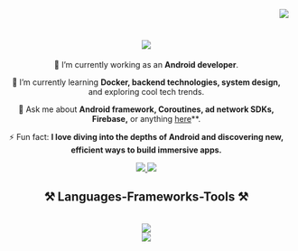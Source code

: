 <p align="right">
  <img src="https://visitor-badge.laobi.icu/badge?page_id=thuddo23.thuddo23&left_color=red&right_color=green&left_text=Hello%20Visitors">
</p>

<h1 align="center">
    <img src="https://readme-typing-svg.herokuapp.com/?font=Righteous&size=35&center=true&vCenter=true&width=500&height=70&duration=4000&color=339BB3&lines=Hi+There!+👋;+I'm+Thuan+Do!;" />
</h1>

<div align="center">
 
 🔭 I’m currently working as an **Android developer**.
 
 🌱 I’m currently learning **Docker, backend technologies, system design,** and exploring cool tech trends.
 
💬 Ask me about **Android framework, Coroutines, ad network SDKs, Firebase,** or anything [here](https://github.com/thuddo23/thuddo23/issues)**.

⚡ Fun fact: **I love diving into the depths of Android and discovering new, efficient ways to build immersive apps.**

 </div>

 <div align="center"> 
  <a href="mailto:thuandohusk65@gmail.com">
    <img src="https://img.shields.io/badge/Gmail-333333?style=for-the-badge&logo=gmail&logoColor=red" />
  </a>
  <a href="https://www.linkedin.com/in/thu%E1%BA%ADn-%C4%91%E1%BB%97-%C4%91%E1%BB%A9c-679786229/" target="_blank">
    <img src="https://img.shields.io/badge/LinkedIn-0077B5?style=for-the-badge&logo=linkedin&logoColor=white" target="_blank" />
  </a>
</div>

<h2 align="center">⚒️ Languages-Frameworks-Tools ⚒️</h2>
<br/>
<div align="center">
    <img src="https://skillicons.dev/icons?i=java,kotlin,dart,python,androidstudio,firebase,figma,git,r,github" />
    <br>
    <!-- Adding a second line for additional clarity and spacing -->
    <img src="https://skillicons.dev/icons?i=mongodb,spring,flask,mysql" />
</div>



<!--
**thuddo23/thuddo23** is a ✨ _special_ ✨ repository because its `README.md` (this file) appears on your GitHub profile.

Here are some ideas to get you started:

- 🔭 I’m currently working on ...
- 🌱 I’m currently learning ...
- 👯 I’m looking to collaborate on ...
- 🤔 I’m looking for help with ...
- 💬 Ask me about ...
- 📫 How to reach me: ...
- 😄 Pronouns: ...
- ⚡ Fun fact: ...
-->
